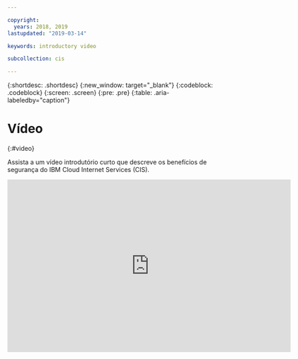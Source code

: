 ```yaml
---

copyright:
  years: 2018, 2019
lastupdated: "2019-03-14"

keywords: introductory video

subcollection: cis

---
```


{:shortdesc: .shortdesc}
{:new_window: target="_blank"}
{:codeblock: .codeblock} 
{:screen: .screen} 
{:pre: .pre} 
{:table: .aria-labeledby="caption"}

# Vídeo 
{:#video}

Assista a um vídeo introdutório curto que descreve os benefícios de segurança do IBM Cloud Internet Services (CIS).


<iframe class="embed-responsive-item" id="youtubeplayer" type="text/html" title="cis_ddos_attacks" width="640" height="390" src="https://www.youtube.com/embed/TJqkBVogMvk" frameborder="0" webkitallowfullscreen mozallowfullscreen allowfullscreen> </iframe>

